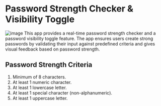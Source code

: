 # Password Strength Checker & Visibility Toggle

![image](https://github.com/user-attachments/assets/45500935-a1cd-41a0-813e-34e6e19034cd)
This app provides a real-time password strength checker and a password visibility toggle feature. The app ensures users create strong passwords by validating their input against predefined criteria and gives visual feedback based on password strength.

## Password Strength Criteria

1. Minimum of 8 characters.
2. At least 1 numeric character.
3. At least 1 lowercase letter.
4. At least 1 special character (non-alphanumeric).
5. At least 1 uppercase letter.
